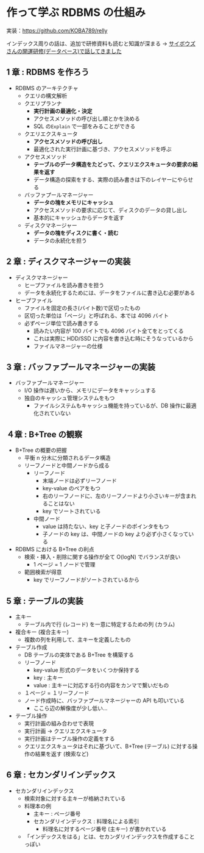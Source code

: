# 作って学ぶ RDBMS の仕組み

実装：https://github.com/KOBA789/relly

インデックス周りの話は、追加で研修資料も読むと知識が深まる -> [サイボウズさんの開運研修(データベース)で話してきました](https://yoku0825.blogspot.com/2021/05/blog-post.html)

## 1 章 : RDBMS を作ろう

- RDBMS のアーキテクチャ
  - クエリの構文解析
  - クエリプランナ
    - **実行計画の最適化・決定**
    - アクセスメソッドの呼び出し順とかを決める
    - SQL の`Explain` で一部をみることができる
  - クエリエクスキュータ
    - **アクセスメソッドの呼び出し**
    - 最適化された実行計画に基づき、アクセスメソッドを呼ぶ
  - アクセスメソッド
    - **テーブルのデータ構造をたどって、クエリエクスキュータの要求の結果を返す**
    - データ構造の探索をする、実際の読み書きは下のレイヤーにやらせる
  - バッファプールマネージャー
    - **データの塊をメモリにキャッシュ**
    - アクセスメソッドの要求に応じて、ディスクのデータの貸し出し
    - 基本的にキャッシュからデータを返す
  - ディスクマネージャー
    - **データの塊をディスクに書く・読む**
    - データの永続化を担う

## 2 章 : ディスクマネージャーの実装

- ディスクマネージャー
  - ヒープファイルを読み書きを担う
  - データを永続化するためには、データをファイルに書き込む必要がある
- ヒープファイル
  - ファイルを固定の長さ(バイト数)で区切ったもの
  - 区切った単位は「ページ」と呼ばれる、本では 4096 バイト
  - 必ずページ単位で読み書きする
    - 読みたい内容が 100 バイトでも 4096 バイト全てをとってくる
    - これは実際に HDD/SSD に内容を書き込む時にそうなっているから
    - ファイルマネージャーの仕様

## 3 章 : バッファプールマネージャーの実装

- バッファプールマネージャー
  - I/O 操作は遅いから、メモリにデータをキャッシュする
  - 独自のキャッシュ管理システムをもつ
    - ファイルシステムもキャッシュ機能を持っているが、DB 操作に最適化されていない

## ４章 : B+Tree の観察

- B+Tree の概要の把握
  - 平衡 n 分木に分類されるデータ構造
  - リーフノードと中間ノードから成る
    - リーフノード
      - 末端ノードは必ずリーフノード
      - key-value のペアをもつ
      - 右のリーフノードに、左のリーフノードより小さいキーが含まれることはない
      - key でソートされている
    - 中間ノード
      - value は持たない、key と子ノードのポインタをもつ
      - 子ノードの key は、中間ノードの key より必ず小さくなっている
- RDBMS における B+Tree の利点
  - 検索・挿入・削除に関する操作が全て O(logN) でバランスが良い
    - 1 ページ = 1 ノードで管理
  - 範囲検索が得意
    - key でリーフノードがソートされているから

## 5 章 : テーブルの実装

- 主キー
  - テーブル内で行 (レコード) を一意に特定するための列 (カラム)
- 複合キー (複合主キー)
  - 複数の列を利用して、主キーを定義したもの
- テーブル作成
  - DB テーブルの実体である B+Tree を構築する
  - リーフノード
    - key-value 形式のデータをいくつか保持する
    - key : 主キー
    - value : 主キーに対応する行の内容をカンマで繋いだもの
  - １ページ = １リーフノード
  - ノード作成時に、バッファプールマネージャーの API も叩いている
    - ここら辺の解像度が少し低い...
- テーブル操作
  - 実行計画の組み合わせで表現
  - 実行計画 -> クエリエクスキュータ
  - 実行計画はテーブル操作の定義をする
  - クエリエクスキュータはそれに基づいて、B+Tree (テーブル) に対する操作の結果を返す (検索など)

## 6 章 : セカンダリインデックス

- セカンダリインデックス
  - 検索対象に対する主キーが格納されている
  - 料理本の例
    - 主キー : ページ番号
    - セカンダリインデックス : 料理名による索引
      - 料理名に対するページ番号 (主キー) が書かれている
  - 「インデックスをはる」とは、セカンダリインデックスを作成することっぽい
